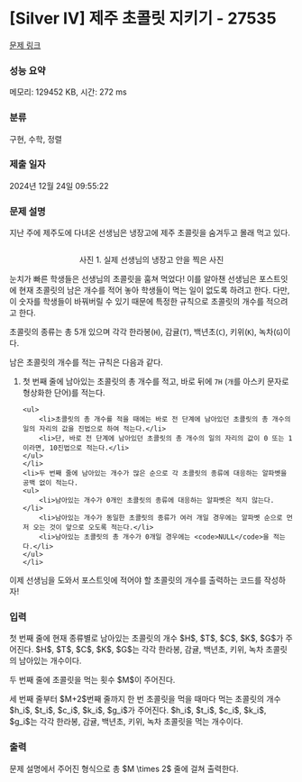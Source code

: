 # [Silver IV] 제주 초콜릿 지키기 - 27535 

[문제 링크](https://www.acmicpc.net/problem/27535) 

### 성능 요약

메모리: 129452 KB, 시간: 272 ms

### 분류

구현, 수학, 정렬

### 제출 일자

2024년 12월 24일 09:55:22

### 문제 설명

<p>지난 주에 제주도에 다녀온 선생님은 냉장고에 제주 초콜릿을 숨겨두고 몰래 먹고 있다. </p>

<p style="text-align: center;"><img alt="" src=""></p>

<p style="text-align: center;">사진 1. 실제 선생님의 냉장고 안을 찍은 사진 </p>

<p>눈치가 빠른 학생들은 선생님의 초콜릿을 훔쳐 먹었다! 이를 알아챈 선생님은 포스트잇에 현재 초콜릿의 남은 개수를 적어 놓아 학생들이 먹는 일이 없도록 하려고 한다. 다만, 이 숫자를 학생들이 바꿔버릴 수 있기 때문에 특정한 규칙으로 초콜릿의 개수를 적으려고 한다.</p>

<p>초콜릿의 종류는 총 5개 있으며 각각 한라봉(<code>H</code>), 감귤(<code>T</code>), 백년초(<code>C</code>), 키위(<code>K</code>), 녹차(<code>G</code>)이다.</p>

<p>남은 초콜릿의 개수를 적는 규칙은 다음과 같다.</p>

<ol>
	<li>첫 번째 줄에 남아있는 초콜릿의 총 개수를 적고, 바로 뒤에 <code>7H</code> (<code>개</code>를 아스키 문자로 형상화한 단어)를 적는다.

	<ul>
		<li>초콜릿의 총 개수를 적을 때에는 바로 전 단계에 남아있던 초콜릿의 총 개수의 일의 자리의 값을 진법으로 하여 적는다.</li>
		<li>단, 바로 전 단계에 남아있던 초콜릿의 총 개수의 일의 자리의 값이 0 또는 1이라면, 10진법으로 적는다.</li>
	</ul>
	</li>
	<li>두 번째 줄에 남아있는 개수가 많은 순으로 각 초콜릿의 종류에 대응하는 알파벳을 공백 없이 적는다.
	<ul>
		<li>남아있는 개수가 0개인 초콜릿의 종류에 대응하는 알파벳은 적지 않는다.</li>
		<li>남아있는 개수가 동일한 초콜릿의 종류가 여러 개일 경우에는 알파벳 순으로 먼저 오는 것이 앞으로 오도록 적는다.</li>
		<li>남아있는 초콜릿의 총 개수가 0개일 경우에는 <code>NULL</code>을 적는다.</li>
	</ul>
	</li>
</ol>

<p>이제 선생님을 도와서 포스트잇에 적어야 할 초콜릿의 개수를 출력하는 코드를 작성하자!</p>

### 입력 

 <p>첫 번째 줄에 현재 종류별로 남아있는 초콜릿의 개수 $H$, $T$, $C$, $K$, $G$가 주어진다. $H$, $T$, $C$, $K$, $G$는 각각 한라봉, 감귤, 백년초, 키위, 녹차 초콜릿의 남아있는 개수이다.</p>

<p>두 번째 줄에 초콜릿을 먹는 횟수 $M$이 주어진다.</p>

<p>세 번째 줄부터 $M+2$번째 줄까지 한 번 초콜릿을 먹을 때마다 먹는 초콜릿의 개수 $h_i$, $t_i$, $c_i$, $k_i$, $g_i$가 주어진다. $h_i$, $t_i$, $c_i$, $k_i$, $g_i$는 각각 한라봉, 감귤, 백년초, 키위, 녹차 초콜릿을 먹는 개수이다.</p>

### 출력 

 <p>문제 설명에서 주어진 형식으로 총 $M \times 2$ 줄에 걸쳐 출력한다.</p>


